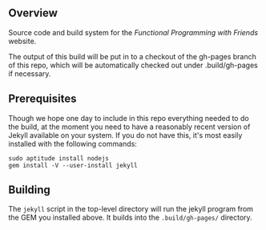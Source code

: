 Overview
--------

Source code and build system for the _Functional Programming with Friends_
website.

The output of this build will be put in to a checkout of the gh-pages
branch of this repo, which will be automatically checked out under
.build/gh-pages if necessary.

Prerequisites
-------------

Though we hope one day to include in this repo everything needed to do
the build, at the moment you need to have a reasonably recent version
of Jekyll available on your system. If you do not have this, it's most
easily installed with the following commands:

    sudo aptitude install nodejs
    gem install -V --user-install jekyll

Building
--------

The `jekyll` script in the top-level directory will run the jekyll
program from the GEM you installed above. It builds into the
`.build/gh-pages/` directory.
